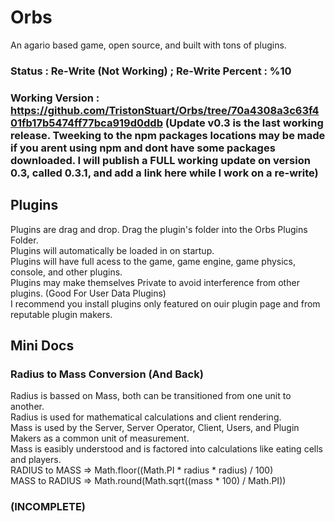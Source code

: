 # Orbs
An agario based game, open source, and built with tons of plugins.
### Status : Re-Write (Not Working) ; Re-Write Percent : %10
### Working Version : https://github.com/TristonStuart/Orbs/tree/70a4308a3c63f401fb17b5474ff77bca919d0ddb (Update v0.3 is the last working release. Tweeking to the npm packages locations may be made if you arent using npm and dont have some packages downloaded. I will publish a FULL working update on version 0.3, called 0.3.1, and add a link here while I work on a re-write)

## Plugins
Plugins are drag and drop. Drag the plugin's folder into the Orbs Plugins Folder. <br>
Plugins will automatically be loaded in on startup. <br>
Plugins will have full acess to the game, game engine, game physics, console, and other plugins. <br>
Plugins may make themselves Private to avoid interference from other plugins. (Good For User Data Plugins) <br>
I recommend you install plugins only featured on ouir plugin page and from reputable plugin makers.

## Mini Docs
### Radius to Mass Conversion (And Back)
Radius is bassed on Mass, both can be transitioned from one unit to another. <br>
Radius is used for mathematical calculations and client rendering. <br>
Mass is used by the Server, Server Operator, Client, Users, and Plugin Makers as a common unit of measurement. <br>
Mass is easibly understood and is factored into calculations like eating cells and players.<br>
RADIUS to MASS => Math.floor((Math.PI * radius * radius) / 100)<br>
MASS to RADIUS => Math.round(Math.sqrt((mass * 100) / Math.PI))<br>
### (INCOMPLETE)
